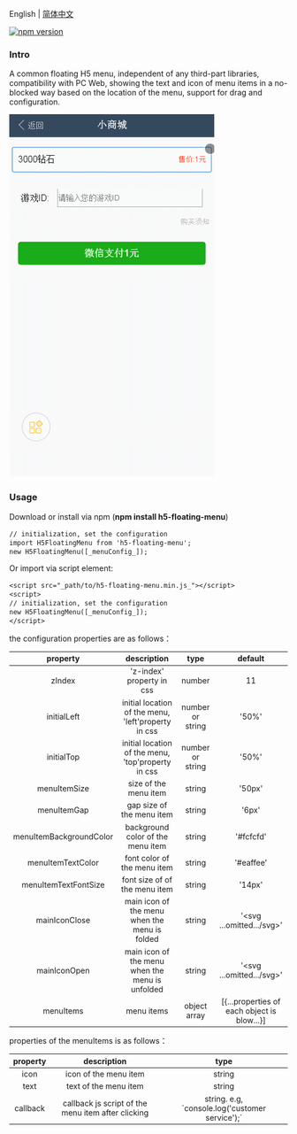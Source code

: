 English | [简体中文](https://github.com/congzhou09/h5-floating-menu/blob/HEAD/README_CN.md)

[![npm version](https://badge.fury.io/js/h5-floating-menu.svg)](https://badge.fury.io/js/h5-floating-menu)

### Intro
A common floating H5 menu, independent of any third-part libraries, compatibility with PC Web, showing the text and icon of menu items in a no-blocked way based on the location of the menu, support for drag and configuration.

![](https://raw.githubusercontent.com/congzhou09/h5-floating-menu/HEAD/snapshot/autoadaptation.gif)

### Usage

Download or install via npm (__npm install h5-floating-menu__)
```
// initialization, set the configuration
import H5FloatingMenu from 'h5-floating-menu';
new H5FloatingMenu([_menuConfig_]);
```
Or import via script element:
```
<script src="_path/to/h5-floating-menu.min.js_"></script>
<script>
// initialization, set the configuration
new H5FloatingMenu([_menuConfig_]);
</script>
```

the configuration properties are as follows：

|property|description|type|default|
|:-:|:-:|:-:|:-:|
|zIndex|'z-index' property in css|number|11|
|initialLeft|initial location of the menu, 'left'property in css|number or string|'50%'|
|initialTop|initial location of the menu, 'top'property in css|number or string|'50%'|
|menuItemSize|size of the menu item|string|'50px'|
|menuItemGap|gap size of the menu item|string|'6px'|
|menuItemBackgroundColor|background color of the menu item|string|'#fcfcfd'|
|menuItemTextColor|font color of the menu item|string|'#eaffee'|
|menuItemTextFontSize|font size of of the menu item|string|'14px'|
|mainIconClose|main icon of the menu when the menu is folded |string|'<svg ...omitted.../svg>'|
|mainIconOpen|main icon of the menu when the menu is unfolded|string|'<svg ...omitted.../svg>'|
|menuItems|menu items|object array|[{...properties of each object is blow...}]|

properties of the menuItems is as follows：

|property|description|type|
|:-:|:-:|:-:|
|icon|icon of the menu item|string|
|text|text of the menu item|string|
|callback|callback js script of the menu item after clicking|string. e.g, \`console.log('customer service');\`|
